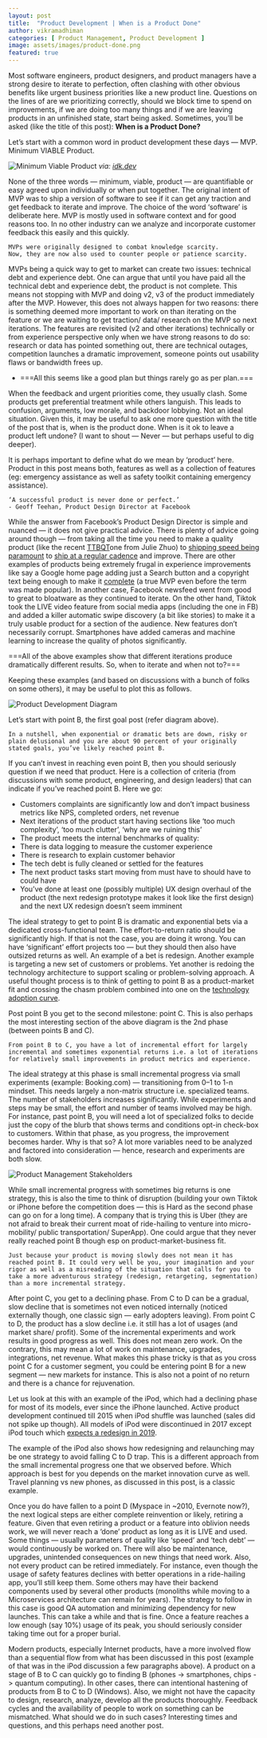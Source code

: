 ```yaml
---
layout: post
title:  "Product Development | When is a Product Done"
author: vikramadhiman
categories: [ Product Management, Product Development ]
image: assets/images/product-done.png
featured: true
---
```

Most software engineers, product designers, and product managers have a strong desire to iterate to perfection, often clashing with other obvious benefits like urgent business priorities like a new product line. Questions on the lines of are we prioritizing correctly, should we block time to spend on improvements, if we are doing too many things and if we are leaving products in an unfinished state, start being asked. Sometimes, you’ll be asked (like the title of this post): <strong>When is a Product Done?</strong>

Let’s start with a common word in product development these days — MVP. Minimum VIABLE Product.

<img src="https://vikramadhiman.github.io/assets/image/product-done-mvp.jpeg" alt="Minimum Viable Product" title="Minimum Viable Product" />
<em>via: <a href="idk.dev" target="_blank">idk.dev</a></em>

None of the three words — minimum, viable, product — are quantifiable or easy agreed upon individually or when put together. The original intent of MVP was to ship a version of software to see if it can get any traction and get feedback to iterate and improve. The choice of the word ‘software’ is deliberate here. MVP is mostly used in software context and for good reasons too. In no other industry can we analyze and incorporate customer feedback this easily and this quickly.

```
MVPs were originally designed to combat knowledge scarcity. 
Now, they are now also used to counter people or patience scarcity.
```
MVPs being a quick way to get to market can create two issues: technical debt and experience debt. One can argue that until you have paid all the technical debt and experience debt, the product is not complete. This means not stopping with MVP and doing v2, v3 of the product immediately after the MVP. However, this does not always happen for two reasons: there is something deemed more important to work on than iterating on the feature or we are waiting to get traction/ data/ research on the MVP so next iterations.
The features are revisited (v2 and other iterations) technically or from experience perspective only when we have strong reasons to do so: research or data has pointed something out, there are technical outages, competition launches a dramatic improvement, someone points out usability flaws or bandwidth frees up.

+ ===All this seems like a good plan but things rarely go as per plan.===

When the feedback and urgent priorities come, they usually clash. Some products get preferential treatment while others languish. This leads to confusion, arguments, low morale, and backdoor lobbying. Not an ideal situation. Given this, it may be useful to ask one more question with the title of the post that is, when is the product done. When is it ok to leave a product left undone? (I want to shout — Never — but perhaps useful to dig deeper).

It is perhaps important to define what do we mean by ‘product’ here. Product in this post means both, features as well as a collection of features (eg: emergency assistance as well as safety toolkit containing emergency assistance).

```
‘A successful product is never done or perfect.’
- Geoff Teehan, Product Design Director at Facebook
```

While the answer from Facebook’s Product Design Director is simple and nuanced — it does not give practical advice. There is plenty of advice going around though — from taking all the time you need to make a quality product (like the recent <a href="https://medium.com/the-year-of-the-looking-glass/how-to-make-things-high-quality-f466f875227d" target="_blank">TTBQT</a>one from Julie Zhuo) to <a href="https://twitter.com/naval/status/1158964119023652864" target="_blank">shipping speed being paramount</a> to <a href="https://www.amazon.in/Planning-Extreme-Programming-Kent-Beck/dp/0201710919/ref=sr_1_fkmr0_1?keywords=martin+fowler+xp+exp%3Bained&qid=1565360344&s=books&sr=1-1-fkmr0" target="_blank">ship at a regular cadence</a> and improve. There are other examples of products being extremely frugal in experience improvements like say a Google home page adding just a Search button and a copyright text being enough to make it <a href="https://www.huffingtonpost.in/2012/03/27/google-design-sergey-brin_n_1384074.html" target="_blank">complete</a> (a true MVP even before the term was made popular). In another case, Facebook newsfeed went from good to great to bloatware as they continued to iterate. On the other hand, Tiktok took the LIVE video feature from social media apps (including the one in FB) and added a killer automatic swipe discovery (a bit like stories) to make it a truly usable product for a section of the audience. New features don’t necessarily corrupt. Smartphones have added cameras and machine learning to increase the quality of photos significantly.

===All of the above examples show that different iterations produce dramatically different results. So, when to iterate and when not to?===

Keeping these examples (and based on discussions with a bunch of folks on some others), it may be useful to plot this as follows.

<img src="assets/image/product-done-diagram.png" alt="Product Development Diagram" title="Product Development Diagram" />

Let’s start with point B, the first goal post (refer diagram above).

```
In a nutshell, when exponential or dramatic bets are down, risky or plain delusional and you are about 90 percent of your originally stated goals, you’ve likely reached point B.
```

If you can’t invest in reaching even point B, then you should seriously question if we need that product. Here is a collection of criteria (from discussions with some product, engineering, and design leaders) that can indicate if you’ve reached point B. Here we go:

<ul>
	<li>Customers complaints are significantly low and don’t impact business metrics like NPS, completed orders, net revenue</li>
	<li>Next iterations of the product start having sections like ‘too much complexity’, ‘too much clutter’, ‘why are we ruining this’</li>
	<li>The product meets the internal benchmarks of quality:</li>
	<li>There is data logging to measure the customer experience</li>
	<li>There is research to explain customer behavior</li>
	<li>The tech debt is fully cleaned or settled for the features</li>
	<li>The next product tasks start moving from must have to should have to could have</li>
	<li>You’ve done at least one (possibly multiple) UX design overhaul of the product (the next redesign prototype makes it look like the first design) and the next UX redesign doesn’t seem imminent</li>
</ul>

The ideal strategy to get to point B is dramatic and exponential bets via a dedicated cross-functional team. The effort-to-return ratio should be significantly high. If that is not the case, you are doing it wrong. You can have ‘significant’ effort projects too — but they should then also have outsized returns as well. An example of a bet is redesign. Another example is targeting a new set of customers or problems. Yet another is redoing the technology architecture to support scaling or problem-solving approach. A useful thought process is to think of getting to point B as a product-market fit and crossing the chasm problem combined into one on the <a href="https://en.wikipedia.org/wiki/Crossing_the_Chasm" target="_blank">technology adoption curve</a>.

Post point B you get to the second milestone: point C. This is also perhaps the most interesting section of the above diagram is the 2nd phase (between points B and C).

```
From point B to C, you have a lot of incremental effort for largely incremental and sometimes exponential returns i.e. a lot of iterations for relatively small improvements in product metrics and experience.
```

The ideal strategy at this phase is small incremental progress via small experiments (example: Booking.com) — transitioning from 0–1 to 1-n mindset. This needs largely a non-matrix structure i.e. specialized teams. The number of stakeholders increases significantly. While experiments and steps may be small, the effort and number of teams involved may be high. For instance, past point B, you will need a lot of specialized folks to decide just the copy of the blurb that shows terms and conditions opt-in check-box to customers. Within that phase, as you progress, the improvement becomes harder. Why is that so? A lot more variables need to be analyzed and factored into consideration — hence, research and experiments are both slow.

<img src="assets/image/product-done-stakeholders.png" alt="Product Management Stakeholders" title="Product Development Stakeholders" />

While small incremental progress with sometimes big returns is one strategy, this is also the time to think of disruption (building your own Tiktok or iPhone before the competition does — this is Hard as the second phase can go on for a long time). A company that is trying this is Uber (they are not afraid to break their current moat of ride-hailing to venture into micro-mobility/ public transportation/ SuperApp). One could argue that they never really reached point B though esp on product-market-business fit.

```
Just because your product is moving slowly does not mean it has reached point B. It could very well be you, your imagination and your rigor as well as a misreading of the situation that calls for you to take a more adventurous strategy (redesign, retargeting, segmentation) than a more incremental strategy.
```

After point C, you get to a declining phase. From C to D can be a gradual, slow decline that is sometimes not even noticed internally (noticed externally though, one classic sign — early adopters leaving). From point C to D, the product has a slow decline i.e. it still has a lot of usages (and market share/ profit). Some of the incremental experiments and work results in good progress as well. This does not mean zero work. On the contrary, this may mean a lot of work on maintenance, upgrades, integrations, net revenue. What makes this phase tricky is that as you cross point C for a customer segment, you could be entering point B for a new segment — new markets for instance. This is also not a point of no return and there is a chance for rejuvenation.

Let us look at this with an example of the iPod, which had a declining phase for most of its models, ever since the iPhone launched. Active product development continued till 2015 when iPod shuffle was launched (sales did not spike up though). All models of iPod were discontinued in 2017 except iPod touch which <a href="https://www.t3.com/news/ipod-isnt-dead-after-all-apple-will-unleash-an-iphone-x-style-redesign-for-ipod-touch" target="_blank">expects a redesign in 2019</a>.

The example of the iPod also shows how redesigning and relaunching may be one strategy to avoid falling C to D trap. This is a different approach from the small incremental progress one that we observed before. Which approach is best for you depends on the market innovation curve as well. Travel planning vs new phones, as discussed in this post, is a classic example.

Once you do have fallen to a point D (Myspace in ~2010, Evernote now?), the next logical steps are either complete reinvention or likely, retiring a feature. Given that even retiring a product or a feature into oblivion needs work, we will never reach a ‘done’ product as long as it is LIVE and used. Some things — usually parameters of quality like ‘speed’ and ‘tech debt’ — would continuously be worked on. There will also be maintenance, upgrades, unintended consequences on new things that need work. Also, not every product can be retired immediately. For instance, even though the usage of safety features declines with better operations in a ride-hailing app, you’ll still keep them. Some others may have their backend components used by several other products (monoliths while moving to a Microservices architecture can remain for years). The strategy to follow in this case is good QA automation and minimizing dependency for new launches. This can take a while and that is fine. Once a feature reaches a low enough (say 10%) usage of its peak, you should seriously consider taking time out for a proper burial. 

Modern products, especially Internet products, have a more involved flow than a sequential flow from what has been discussed in this post (example of that was in the iPod discussion a few paragraphs above). A product on a stage of B to C can quickly go to finding B (phones -> smartphones, chips -> quantum computing). In other cases, there can intentional hastening of products from B to C to D (Windows). Also, we might not have the capacity to design, research, analyze, develop all the products thoroughly. Feedback cycles and the availability of people to work on something can be mismatched. What should we do in such cases? Interesting times and questions, and this perhaps need another post.